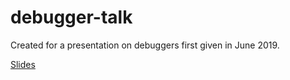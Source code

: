 # debugger-talk
Created for a presentation on debuggers first given in June 2019.

[Slides](https://docs.google.com/presentation/d/1tfDMdYK6k1ltS7DKMbt3L2Vdk6-IOkrmb95IfnOVzfo/edit?usp=sharing)
